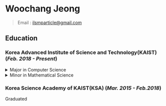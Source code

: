 Woochang Jeong
====================
> Email : ilsmparticle@gmail.com

##  Education

### **Korea Advanced Institute of Science and Technology(KAIST)** (*Feb. 2018 - Present*)

<details>
  <summary>  Major in Computer Science </summary>
<div markdown="1">
  
- CS204 Discrete Mathematics
- CS206 Data Stucture
- CS211 Digital System and Lab
- CS230 System Programming
- CS300 Introduction to Algorithms
- CS311 Computer Organization
- CS320 Programming Language
- CS330 Operating Systems and Lab
- CS341 Introduction to Computer Networks
- CS376 Machine Learning
- CS380 Intoduction to Computer Graphics
- CS420 Compiler Design
- CS448 Introduction to Information Security
- CS472 Graph Machine Learning and Mining

</details>

<details>
<summary> Minor in Mathematical Science </summary>
<div markdown="1">
  
- MAS212 Linear Algebra
- MAS241 Mathematical Anaylsis 1
- MAS275 Discrete Mathematics
- MAS350 Elementary Probability Theory
- MAS364 Matrix Computation and Application
- MAS365 Introduction to Neumarical Anaylsis

</details>


### **Korea Science Academy of KAIST(KSA)** (*Mar. 2015 - Feb.2018*)

Graduated
  





<!--
**ILSMParticlE/ILSMParticlE** is a ✨ _special_ ✨ repository because its `README.md` (this file) appears on your GitHub profile.

Here are some ideas to get you started:

- 🔭 I’m currently working on ...
- 🌱 I’m currently learning ...
- 👯 I’m looking to collaborate on ...
- 🤔 I’m looking for help with ...
- 💬 Ask me about ...
- 📫 How to reach me: ...
- 😄 Pronouns: ...
- ⚡ Fun fact: ...
-->
